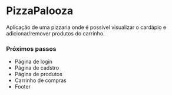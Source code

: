 # PizzaPalooza

Aplicação de uma pizzaria onde é possível visualizar o cardápio e adicionar/remover produtos do carrinho.

### Próximos passos
- Página de login
- Página de cadstro
- Página de produtos
- Carrinho de compras
- Footer
